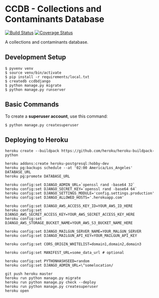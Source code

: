 # CCDB - Collections and Contaminants Database

[![Build Status](https://travis-ci.org/thermokarst/ccdb.svg?branch=master)](https://travis-ci.org/thermokarst/ccdb)
[![Coverage Status](https://coveralls.io/repos/github/thermokarst/ccdb/badge.svg?branch=master)](https://coveralls.io/github/thermokarst/ccdb?branch=master)

A collections and contaminants database.

## Development Setup

    $ pyvenv venv
    $ source venv/bin/activate
    $ pip install -r requirements/local.txt
    $ createdb ccdbdjango
    $ python manage.py migrate
    $ python manage.py runserver

## Basic Commands

To create a **superuser account**, use this command:

    $ python manage.py createsuperuser


## Deploying to Heroku

    heroku create --buildpack https://github.com/heroku/heroku-buildpack-python

    heroku addons:create heroku-postgresql:hobby-dev
    heroku pg:backups schedule --at '02:00 America/Los_Angeles' DATABASE_URL
    heroku pg:promote DATABASE_URL

    heroku config:set DJANGO_ADMIN_URL=`openssl rand -base64 32`
    heroku config:set DJANGO_SECRET_KEY=`openssl rand -base64 64`
    heroku config:set DJANGO_SETTINGS_MODULE='config.settings.production'
    heroku config:set DJANGO_ALLOWED_HOSTS='.herokuapp.com'

    heroku config:set DJANGO_AWS_ACCESS_KEY_ID=YOUR_AWS_ID_HERE
    heroku config:set DJANGO_AWS_SECRET_ACCESS_KEY=YOUR_AWS_SECRET_ACCESS_KEY_HERE
    heroku config:set DJANGO_AWS_STORAGE_BUCKET_NAME=YOUR_AWS_S3_BUCKET_NAME_HERE

    heroku config:set DJANGO_MAILGUN_SERVER_NAME=YOUR_MALGUN_SERVER
    heroku config:set DJANGO_MAILGUN_API_KEY=YOUR_MAILGUN_API_KEY

    heroku config:set CORS_ORIGIN_WHITELIST=domain1,domain2,domain3

    heroku config:set MANIFEST_URL=some_data_url # optional

    heroku config:set PYTHONHASHSEED=random
    heroku config:set DJANGO_ADMIN_URL=\^somelocation/

    git push heroku master
    heroku run python manage.py migrate
    heroku run python manage.py check --deploy
    heroku run python manage.py createsuperuser
    heroku open
